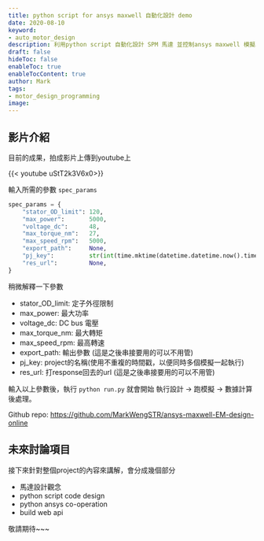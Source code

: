 ```yaml
---
title: python script for ansys maxwell 自動化設計 demo
date: 2020-08-10
keyword:
- auto_motor_design
description: 利用python script 自動化設計 SPM 馬達 並控制ansys maxwell 模擬。
draft: false
hideToc: false
enableToc: true
enableTocContent: true
author: Mark
tags:
- motor_design_programming
image:
---
```


## 影片介紹

目前的成果，拍成影片上傳到youtube上

 {{< youtube uStT2k3V6x0>}}



輸入所需的參數 `spec_params`

```python
spec_params = {
    "stator_OD_limit": 120,
    "max_power":       5000,
    "voltage_dc":      48,
    "max_torque_nm":   27,
    "max_speed_rpm":   5000,
    "export_path":     None,
    "pj_key":          str(int(time.mktime(datetime.datetime.now().timetuple()))),
    "res_url":         None,
}

```

稍微解釋一下參數

- stator_OD_limit: 定子外徑限制
- max_power: 最大功率
- voltage_dc: DC bus 電壓
- max_torque_nm: 最大轉矩
- max_speed_rpm: 最高轉速
- export_path: 輸出參數 (這是之後串接要用的可以不用管)
- pj_key: project的名稱(使用不重複的時間戳，以便同時多個模擬一起執行)
- res_url: 打response回去的url (這是之後串接要用的可以不用管)

輸入以上參數後，執行 `python run.py` 就會開始 執行設計 -> 跑模擬 -> 數據計算後處理。

Github repo: https://github.com/MarkWengSTR/ansys-maxwell-EM-design-online

## 未來討論項目

接下來針對整個project的內容來講解，會分成幾個部分

- 馬達設計觀念
- python script code design
- python ansys co-operation
- build web api

敬請期待~~~




